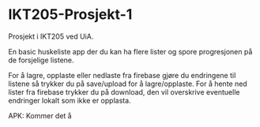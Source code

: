 # IKT205-Prosjekt-1

Prosjekt i IKT205 ved UiA.

En basic huskeliste app der du kan ha flere lister og spore progresjonen på de forsjelige listene.

For å lagre, opplaste eller nedlaste fra firebase gjøre du endringene til listene så trykker du på save/upload for å lagre/opplaste.
For å hente ned lister fra firebase trykker du på download, den vil overskrive eventuelle endringer lokalt som ikke er opplasta.

APK:
Kommer det å